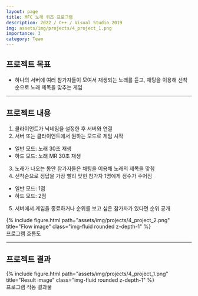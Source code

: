 ```yaml
---
layout: page
title: MFC 노래 퀴즈 프로그램
description: 2022 / C++ / Visual Studio 2019
img: assets/img/projects/4_project_1.png
importance: 3
category: Team
---
```


## 프로젝트 목표
- 하나의 서버에 여러 참가자들이 모여서 재생되는 노래를 듣고, 채팅을 이용해 선착순으로 노래 제목을 맞추는 게임

---

## 프로젝트 내용
1. 클라이언트가 닉네임을 설정한 후 서버와 연결
2. 서버 또는 클라이언트에서 원하는 모드로 게임 시작
  - 일반 모드: 노래 30초 재생
  - 하드 모드: 노래 MR 30초 재생
3. 노래가 나오는 동안 참가자들은 채팅을 이용해 노래의 제목을 맞힘
4. 선착순으로 정답을 가장 빨리 맞힌 참가자 1명에게 점수가 주어짐
  - 일반 모드: 1점
  - 하드 모드: 2점
5. 서버에서 게임을 종료하거나 순위를 보고 싶은 참가자가 있다면 순위 공개

<div class="row">
    <div class="col-sm mt-3 mt-md-0">
        {% include figure.html path="assets/img/projects/4_project_2.png" title="Flow image" class="img-fluid rounded z-depth-1" %}
    </div>
</div>
<div class="caption">
    프로그램 흐름도
</div>

---

## 프로젝트 결과

<div class="row">
    <div class="col-sm mt-3 mt-md-0">
        {% include figure.html path="assets/img/projects/4_project_1.png" title="Result image" class="img-fluid rounded z-depth-1" %}
    </div>
</div>
<div class="caption">
    프로그램 작동 결과물
</div>


